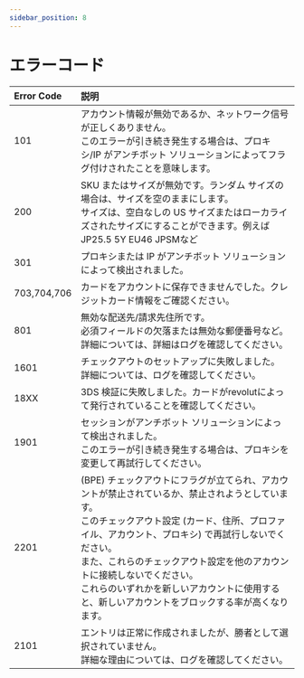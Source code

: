 ```yaml
---
sidebar_position: 8
---
```


# エラーコード

| Error Code | 説明 |
|:---|:---|
|101|アカウント情報が無効であるか、ネットワーク信号が正しくありません。<br/>このエラーが引き続き発生する場合は、プロキシ/IP がアンチボット ソリューションによってフラグ付けされたことを意味します。 |
|200 |SKU またはサイズが無効です。ランダム サイズの場合は、サイズを空のままにします。<br/>サイズは、空白なしの US サイズまたはローカライズされたサイズにすることができます。例えばJP25.5 5Y EU46 JPSMなど |
|301|プロキシまたは IP がアンチボット ソリューションによって検出されました。|
|703,704,706|カードをアカウントに保存できませんでした。クレジットカード情報をご確認ください。|
|801|無効な配送先/請求先住所です。<br/>必須フィールドの欠落または無効な郵便番号など。<br/>詳細については、詳細はログを確認してください。|
|1601|チェックアウトのセットアップに失敗しました。<br/>詳細については、ログを確認してください。|
|18XX|3DS 検証に失敗しました。カードがrevolutによって発行されていることを確認してください。|
|1901|セッションがアンチボット ソリューションによって検出されました。<br/>このエラーが引き続き発生する場合は、プロキシを変更して再試行してください。|
|2201|(BPE) チェックアウトにフラグが立てられ、アカウントが禁止されているか、禁止されようとしています。<br/>このチェックアウト設定 (カード、住所、プロファイル、アカウント、プロキシ) で再試行しないでください。<br/>また、これらのチェックアウト設定を他のアカウントに接続しないでください。<br/>これらのいずれかを新しいアカウントに使用すると、新しいアカウントをブロックする率が高くなります。|
|2101|エントリは正常に作成されましたが、勝者として選択されていません。<br/>詳細な理由については、ログを確認してください。|